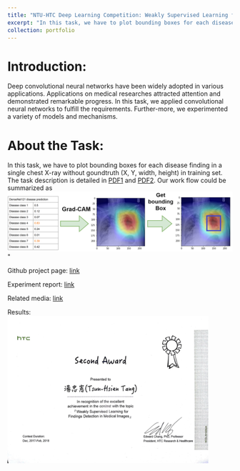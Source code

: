 ```yaml
---
title: "NTU-HTC Deep Learning Competition: Weakly Supervised Learning for Findings Detection in Medical Images"
excerpt: "In this task, we have to plot bounding boxes for each disease finding in a single chest X-ray without goundtruth (X, Y, width, height) in training set. The task description is detailed in [PDF1](https://www.csie.ntu.edu.tw/~yvchen/f106-adl/doc/HTCIntro.pdf) and [PDF2](https://www.csie.ntu.edu.tw/~yvchen/f106-adl/doc/HTCMedical.pdf). Our work flow could be summarized as <br/><img src='/images/process_flow.png'>"
collection: portfolio
---
```

# Introduction:
Deep convolutional neural networks have been widely adopted in various applications. Applications on medical researches attracted attention and demonstrated remarkable progress. In this task, we applied convolutional neural networks to fulfill the requirements. Further-more, we experimented a variety of models and mechanisms.

# About the Task:
In this task, we have to plot bounding boxes for each disease finding in a single chest X-ray without goundtruth (X, Y, width, height) in training set. The task description is detailed in [PDF1](https://www.csie.ntu.edu.tw/~yvchen/f106-adl/doc/HTCIntro.pdf) and [PDF2](https://www.csie.ntu.edu.tw/~yvchen/f106-adl/doc/HTCMedical.pdf). Our work flow could be summarized as <br/><img src='/images/process_flow.png'>"

Github project page: [link](https://github.com/thtang/CheXNet-with-localization)

Experiment report: [link](https://thtang.github.io/files/HTC_report.pdf)

Related media: [link](https://ec.ltn.com.tw/article/breakingnews/2459276)

Results: <img src='/images/68324796_2975049849188472_6208369264953393152_n.jpg' width='450'>